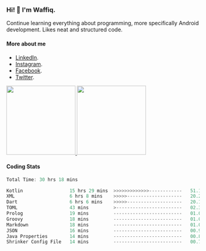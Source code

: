 ### Hi! 👋 I'm Waffiq.

Continue learning everything about programming, more specifically Android development. Likes neat and structured code.

#### More about me 
- [LinkedIn](https://www.linkedin.com/in/waffiqaziz/).
- [Instagram](https://www.instagram.com/waffiqaziz/).
- [Facebook](https://web.facebook.com/WaffiqAziz/).
- [Twitter](https://twitter.com/AzizWaffiq).

<p align="left">
<a href="https://github.com/waffiqaziz">
  <img height="180em" src="https://github-readme-stats-eight-theta.vercel.app/api?username=waffiqaziz&show_icons=true&theme=algolia&include_all_commits=true&count_private=true"/>
  <img height="180em" src="https://github-readme-stats-eight-theta.vercel.app/api/top-langs/?username=waffiqaziz&layout=compact&langs_count=8&theme=algolia"/>
</a>
</p>

#### Coding Stats
<!--START_SECTION:waka-->

```rust
Total Time: 30 hrs 18 mins

Kotlin                 15 hrs 29 mins  >>>>>>>>>>>>>------------   51.10 %
XML                    6 hrs 8 mins    >>>>>--------------------   20.29 %
Dart                   6 hrs 6 mins    >>>>>--------------------   20.15 %
TOML                   43 mins         >------------------------   02.39 %
Prolog                 19 mins         -------------------------   01.09 %
Groovy                 18 mins         -------------------------   01.04 %
Markdown               18 mins         -------------------------   01.00 %
JSON                   16 mins         -------------------------   00.91 %
Java Properties        14 mins         -------------------------   00.82 %
Shrinker Config File   14 mins         -------------------------   00.77 %
```

<!--END_SECTION:waka-->
